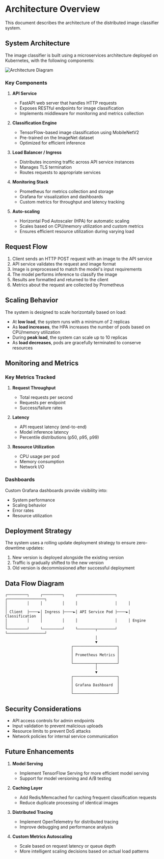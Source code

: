# Architecture Overview

This document describes the architecture of the distributed image classifier system.

## System Architecture

The image classifier is built using a microservices architecture deployed on Kubernetes, with the following components:

![Architecture Diagram](../assets/architecture_diagram.png)

### Key Components

1. **API Service**
   - FastAPI web server that handles HTTP requests
   - Exposes RESTful endpoints for image classification
   - Implements middleware for monitoring and metrics collection

2. **Classification Engine**
   - TensorFlow-based image classification using MobileNetV2
   - Pre-trained on the ImageNet dataset
   - Optimized for efficient inference

3. **Load Balancer / Ingress**
   - Distributes incoming traffic across API service instances
   - Manages TLS termination
   - Routes requests to appropriate services

4. **Monitoring Stack**
   - Prometheus for metrics collection and storage
   - Grafana for visualization and dashboards
   - Custom metrics for throughput and latency tracking

5. **Auto-scaling**
   - Horizontal Pod Autoscaler (HPA) for automatic scaling
   - Scales based on CPU/memory utilization and custom metrics
   - Ensures efficient resource utilization during varying load

## Request Flow

1. Client sends an HTTP POST request with an image to the API service
2. API service validates the request and image format
3. Image is preprocessed to match the model's input requirements
4. The model performs inference to classify the image
5. Results are formatted and returned to the client
6. Metrics about the request are collected by Prometheus

## Scaling Behavior

The system is designed to scale horizontally based on load:

- At **low load**, the system runs with a minimum of 2 replicas
- As **load increases**, the HPA increases the number of pods based on CPU/memory utilization
- During **peak load**, the system can scale up to 10 replicas
- As **load decreases**, pods are gracefully terminated to conserve resources

## Monitoring and Metrics

### Key Metrics Tracked

1. **Request Throughput**
   - Total requests per second
   - Requests per endpoint
   - Success/failure rates

2. **Latency**
   - API request latency (end-to-end)
   - Model inference latency
   - Percentile distributions (p50, p95, p99)

3. **Resource Utilization**
   - CPU usage per pod
   - Memory consumption
   - Network I/O

### Dashboards

Custom Grafana dashboards provide visibility into:

- System performance
- Scaling behavior
- Error rates
- Resource utilization

## Deployment Strategy

The system uses a rolling update deployment strategy to ensure zero-downtime updates:

1. New version is deployed alongside the existing version
2. Traffic is gradually shifted to the new version
3. Old version is decommissioned after successful deployment

## Data Flow Diagram

```
┌─────────┐     ┌─────────┐     ┌─────────────────┐     ┌─────────────────┐
│         │     │         │     │                 │     │                 │
│ Client  ├────►│ Ingress ├────►│ API Service Pod ├────►│ Classification  │
│         │     │         │     │                 │     │ Engine          │
└─────────┘     └─────────┘     └────────┬────────┘     └─────────────────┘
                                         │
                                         ▼
                              ┌────────────────────┐
                              │                    │
                              │ Prometheus Metrics │
                              │                    │
                              └──────────┬─────────┘
                                         │
                                         ▼
                              ┌────────────────────┐
                              │                    │
                              │ Grafana Dashboard  │
                              │                    │
                              └────────────────────┘
```

## Security Considerations

- API access controls for admin endpoints
- Input validation to prevent malicious uploads
- Resource limits to prevent DoS attacks
- Network policies for internal service communication

## Future Enhancements

1. **Model Serving**
   - Implement TensorFlow Serving for more efficient model serving
   - Support for model versioning and A/B testing

2. **Caching Layer**
   - Add Redis/Memcached for caching frequent classification requests
   - Reduce duplicate processing of identical images

3. **Distributed Tracing**
   - Implement OpenTelemetry for distributed tracing
   - Improve debugging and performance analysis

4. **Custom Metrics Autoscaling**
   - Scale based on request latency or queue depth
   - More intelligent scaling decisions based on actual load patterns 